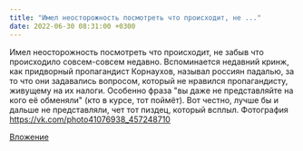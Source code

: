 ```yaml
---
title: "Имел неосторожность посмотреть что происходит, не ..."
date: 2022-06-30 08:31:00 +0300
---
```


Имел неосторожность посмотреть что происходит, не забыв что происходило совсем-совсем недавно.
Вспоминается недавний кринж, как придворный пропагандист Корнаухов, называл россиян падалью, за то что они задавались вопросом, который не нравился пропагандисту, живущему на их налоги.
Особенно фраза "вы даже не представляйте на кого её обменяли" (кто в курсе, тот поймёт). Вот честно, лучше бы и дальше не представляли, чет тот пиздец, который всплыл.
Фотография
https://vk.com/photo41076938_457248710

[Вложение](https://vk.com/photo41076938_457248710)

